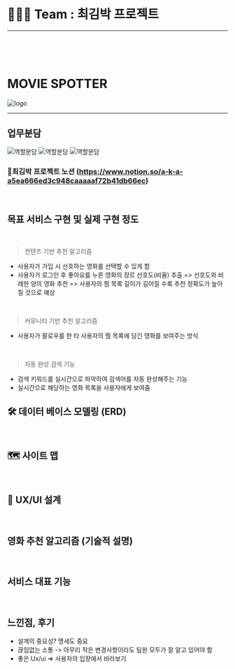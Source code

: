 
# 👨‍👧‍👧 Team : 최김박 프로젝트
<hr>
<br><br><br>

# MOVIE SPOTTER

![logo](../image/mini_logo.png)

<hr>

## 업무분담
![역할분담](../image/역할분담1.png)
![역할분담](../image/역할분담2.png)
![역할분담](../image/역할분담3.png)

### 📑최김박 프로젝트 노션 (https://www.notion.so/a-k-a-a5ea666ed3c948caaaaaf72b41db66ec)
<br>

## 목표 서비스 구현 및 실제 구현 정도
<br>

> 컨텐츠 기반 추천 알고리즘
- 사용자가 가입 시 선호하는 영화를 선택할 수 있게 함
- 사용자가 로그인 후 좋아요를 누른 영화의 장르 선호도(비율) 추출
=> 선호도와 비례한 양의 영화 추천
=> 사용자의 찜 목록 길이가 길어질 수록 추천 정확도가 높아질 것으로 예상
<br>

> 커뮤니티 기반 추천 알고리즘
- 사용자가 팔로우를 한 타 사용자의 찜 목록에 담긴 영화를 보여주는 방식
<br>

> 자동 완성 검색 기능
- 검색 키워드를 실시간으로 파악하여 검색어를 자동 완성해주는 기능
- 실시간으로 해당하는 영화 목록을 사용자에게 보여줌

## 🛠 데이터 베이스 모델링 (ERD)
<!-- ![erd](../image/erd.png) -->
<br>

## 🗺 사이트 맵
<!-- ![sitemap](../image/sitemap.png) -->
<br>

## 🎨 UX/UI 설계
<!-- ![uxui](../image/uxui.png) -->
<br>

## 영화 추천 알고리즘 (기술적 설명)
<br>

## 서비스 대표 기능
<br>

## 느낀점, 후기
- 설계의 중요성? 명세도 중요
- 끊임없는 소통 -> 아무리 작은 변경사항이라도 팀원 모두가 잘 알고 있어야 함
- 좋은 Ux/ui => 사용자의 입장에서 바라보기

